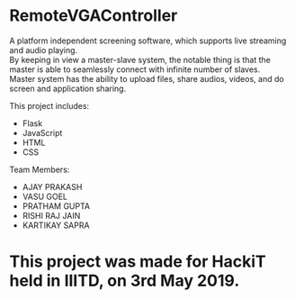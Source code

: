 # RemoteVGAController

A platform independent screening software, which supports live streaming and audio playing. <br />
By keeping in view a master-slave system, the notable thing is that the master is able to seamlessly connect with infinite number of slaves. <br />
Master system has the ability to upload files, share audios, videos, and do screen and application sharing. 

This project includes:
  - Flask
  - JavaScript
  - HTML
  - CSS

Team Members:
 - AJAY PRAKASH
 - VASU GOEL
 - PRATHAM GUPTA
 - RISHI RAJ JAIN
 - KARTIKAY SAPRA
# This project was made for HackiT held in IIITD, on 3rd May 2019.

